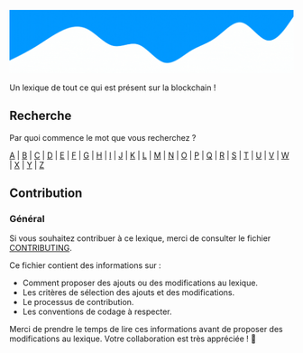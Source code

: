 ![CryptoLexique](/assets/CryptoLexique.gif)

Un lexique de tout ce qui est présent sur la blockchain !





## Recherche
Par quoi commence le mot que vous recherchez ? 
    
[A](/src/A/index.md) |  [B](/src/B/index.md) |  [C](/src/C/index.md) |  [D](/src/D/index.md) |  [E](/src/E/index.md) |  [F](/src/F/index.md) |  [G](/src/G/index.md) |  [H](/src/H/index.md) |  [I](/src/I/index.md) |  [J](/src/J/index.md) |  [K](/src/K/index.md) |  [L](/src/L/index.md) |  [M](/src/M/index.md) |  [N](/src/N/index.md) |  [O](/src/O/index.md) |  [P](/src/P/index.md) |  [Q](/src/Q/index.md) |  [R](/src/R/index.md) |  [S](/src/S/index.md) |  [T](/src/T/index.md) |  [U](/src/U/index.md) |  [V](/src/V/index.md) |  [W](/src/W/index.md) |  [X](/src/X/index.md) |  [Y](/src/Y/index.md) |  [Z](/src/Z/index.md)

## Contribution

### Général

Si vous souhaitez contribuer à ce lexique, merci de consulter le fichier [CONTRIBUTING](https://github.com/CryptoLexique/CryptoLexique/blob/main/.github/CONTRIBUTING.md).

Ce fichier contient des informations sur :

- Comment proposer des ajouts ou des modifications au lexique.
- Les critères de sélection des ajouts et des modifications.
- Le processus de contribution.
- Les conventions de codage à respecter.

Merci de prendre le temps de lire ces informations avant de proposer des modifications au lexique. Votre collaboration est très appréciée ! 🎉